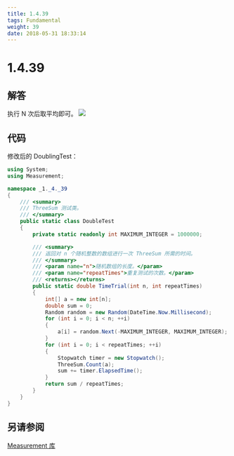```yaml
---
title: 1.4.39
tags: Fundamental
weight: 39
date: 2018-05-31 18:33:14
---
```


# 1.4.39


## 解答

执行 N 次后取平均即可。
![](/resources/1.4.39/1.png)

## 代码

修改后的 DoublingTest：

```csharp
using System;
using Measurement;

namespace _1._4._39
{
    /// <summary>
    /// ThreeSum 测试类。
    /// </summary>
    public static class DoubleTest
    {
        private static readonly int MAXIMUM_INTEGER = 1000000;

        /// <summary>
        /// 返回对 n 个随机整数的数组进行一次 ThreeSum 所需的时间。
        /// </summary>
        /// <param name="n">随机数组的长度。</param>
        /// <param name="repeatTimes">重复测试的次数。</param>
        /// <returns></returns>
        public static double TimeTrial(int n, int repeatTimes)
        {
            int[] a = new int[n];
            double sum = 0;
            Random random = new Random(DateTime.Now.Millisecond);
            for (int i = 0; i < n; ++i)
            {
                a[i] = random.Next(-MAXIMUM_INTEGER, MAXIMUM_INTEGER);
            }
            for (int i = 0; i < repeatTimes; ++i)
            {
                Stopwatch timer = new Stopwatch();
                ThreeSum.Count(a);
                sum += timer.ElapsedTime();
            }
            return sum / repeatTimes;
        }
    }
}
```

## 另请参阅

[Measurement 库](https://github.com/ikesnowy/Algorithms-4th-Edition-in-Csharp/tree/master/1%20Fundamental/1.4/Measurement)
